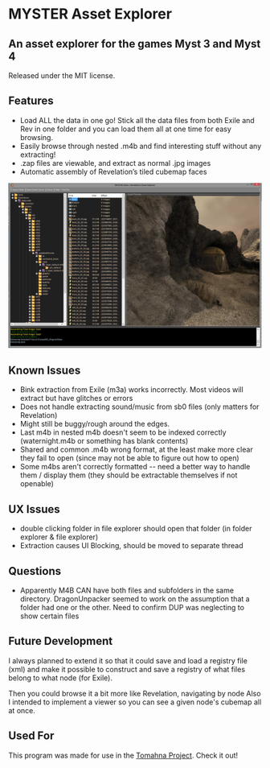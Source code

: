 # MYSTER Asset Explorer

## An asset explorer for the games Myst 3 and Myst 4

Released under the MIT license.

## Features
- Load ALL the data in one go! Stick all the data files from both Exile and Rev in one folder and you can load them all at one time for easy browsing.
- Easily browse through nested .m4b and find interesting stuff without any extracting!
- .zap files are viewable, and extract as normal .jpg images
- Automatic assembly of Revelation’s tiled cubemap faces

![Screenshot](screenshot.jpg "MYSTER Asset Explorer")


## Known Issues
- Bink extraction from Exile (m3a) works incorrectly. Most videos will extract but have glitches or errors
- Does not handle extracting sound/music from sb0 files (only matters for Revelation)
- Might still be buggy/rough around the edges.
- Last m4b in nested m4b doesn't seem to be indexed correctly (waternight.m4b or something has blank contents)
- Shared and common .m4b wrong format, at the least make more clear they fail to open (since may not be able to figure out how to open)
- Some m4bs aren't correctly formatted -- need a better way to handle them / display them (they should be extractable themselves if not openable)

## UX Issues
- double clicking folder in file explorer should open that folder (in folder explorer & file explorer)
- Extraction causes UI Blocking, should be moved to separate thread

## Questions

- Apparently M4B CAN have both files and subfolders in the same directory.
DragonUnpacker seemed to work on the assumption that a folder had one or the other. Need to confirm DUP was neglecting to show certain files

## Future Development

I always planned to extend it so that it could save and load a registry file (xml) and make it possible to construct and save a registry of what files belong to what node (for Exile).

Then you could browse it a bit more like Revelation, navigating by node
Also I intended to implement a viewer so you can see a given node's cubemap all at once.

## Used For
This program was made for use in the [Tomahna Project](http://tomahna.pro/). Check it out!
